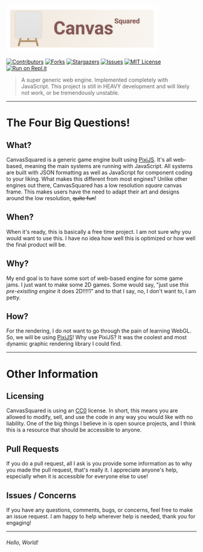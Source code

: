 ![CanvasSquared](README_assets/banner.png)

[![Contributors][contributors-shield]][contributors-url]
[![Forks][forks-shield]][forks-url]
[![Stargazers][stars-shield]][stars-url]
[![Issues][issues-shield]][issues-url]
[![MIT License][license-shield]][license-url]
[![Run on Repl.it](https://repl.it/badge/github/HooferDevelops/CanvasSquared)](https://repl.it/github/HooferDevelops/CanvasSquared)

> A super generic web engine. Implemented completely with JavaScript. This project is still in HEAVY development and will likely not work, or be tremendously unstable.

---

# The Four Big Questions!

## What?
CanvasSquared is a generic game engine built using [PixiJS](https://github.com/pixijs/pixijs). It's all web-based, meaning the main systems are running with JavaScript. All systems are built with JSON formatting as well as JavaScript for component coding to your liking. What makes this different from most engines? Unlike other engines out there, CanvasSquared has a low resolution *square* canvas frame. This makes users have the need to adapt their art and designs around the low resolution, ~~quite fun~~!

## When?
When it's ready, this is basically a free time project. I am not sure why you would want to use this. I have no idea how well this is optimized or how well the final product will be.

## Why?
My end goal is to have some sort of web-based engine for some game jams. I just want to make some 2D games. Some would say, "just use *this pre-exisiting engine* it does 2D!!!!1" and to that I say, no, I don't want to, I am petty.

## How?
For the rendering, I do not want to go through the pain of learning WebGL. So, we will be using [PixiJS](https://github.com/pixijs/pixijs)! Why use PixiJS? It was the coolest and most dynamic graphic rendering library I could find.

---

# Other Information

## Licensing
CanvasSquared is using an [CC0](https://creativecommons.org/share-your-work/public-domain/cc0) license. In short, this means you are allowed to modify, sell, and use the code in any way you would like with no liability. One of the big things I believe in is open source projects, and I think this is a resource that should be accessible to anyone.

## Pull Requests
If you do a pull request, all I ask is you provide some information as to why you made the pull request, that's really it. I appreciate anyone's help, especially when it is accessible for everyone else to use!

## Issues / Concerns
If you have any questions, comments, bugs, or concerns, feel free to make an issue request. I am happy to help wherever help is needed, thank you for engaging!

---

###### Hello, World!




[contributors-shield]: https://img.shields.io/github/contributors/HooferDevelops/CanvasSquared.svg?style=flat-square
[contributors-url]: https://github.com/HooferDevelops/CanvasSquared/graphs/contributors
[forks-shield]: https://img.shields.io/github/forks/HooferDevelops/CanvasSquared.svg?style=flat-square
[forks-url]: https://github.com/HooferDevelops/CanvasSquared/network/members
[stars-shield]: https://img.shields.io/github/stars/HooferDevelops/CanvasSquared.svg?style=flat-square
[stars-url]: https://github.com/HooferDevelops/CanvasSquared/stargazers
[issues-shield]: https://img.shields.io/github/issues/HooferDevelops/CanvasSquared.svg?style=flat-square
[issues-url]: https://github.com/HooferDevelops/CanvasSquared/issues
[license-shield]: https://img.shields.io/github/license/HooferDevelops/CanvasSquared.svg?style=flat-square
[license-url]: https://github.com/HooferDevelops/CanvasSquared/blob/master/LICENSE.txt
